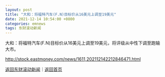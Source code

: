 ```yaml
---
layout: post
title: "大和：将福特汽车(F.N)目标价从16美元上调至19美元"
date: 2021-12-14 10:54:00 +0800
categories: emnews
tags: 东财滚动新闻
---
```


大和：将福特汽车(F.N)目标价从16美元上调至19美元，将评级从中性下调至跑输大市。

<http://stock.eastmoney.com/news/1611,202112142212846471.html>

[返回东财滚动新闻](//finews.withounder.com/emnews/)｜[返回首页](//finews.withounder.com/)